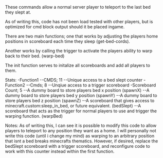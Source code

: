 These commands allow a normal server player to teleport to
the last bed they slept at. 

As of writing this, code has not been load tested with other
players, but is optimized for cmd block output should it 
be placed ingame. 

There are two main functions; one that works by adjusting the players
home positions in scoreboard each time they sleep (get-bed-cords).

Another works by calling the trigger to activate the players ability
to warp back to their bed. (warp-bed)

The init function serves to initalize all scoreboards and add all players to them.

Stats:
-Function1
--CMDS; 11
--Unique access to a bed slept counter
-Function2
--Cmds; 8
--Unqiue access to a trigger scoreboard
-Scoreboard Count; 5
--A dummy board to store players bed x position (spawnX)
--A dummy board to store players bed y position (spawnY)
--A dummy board to store players bed z position (spawnZ)
--A scoreboard that gives access to minecraft.custom:sleep_in_bed, or future equivalent. (bedSlept)
--A scoreboard that acts as the trigger for normal players to use and trigger the warping function. (warpBed)

Notes:
As of writing this, I can see it is possible to modify this code to 
allow players to teleport to any position they want as a home. I will 
personally not write this code (until i change my mind) as warping 
to an arbitrary position that isnt a bed breaks minecrafts thematics. 
However, if desired, replace the bedSlept scoreboard with a trigger scoreboard, 
and reconfigure code to work with this counter instead within the first function.
